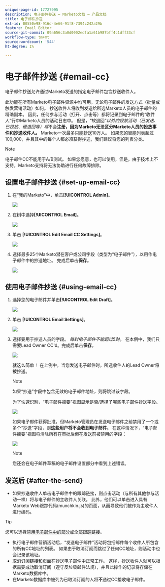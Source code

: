 ```yaml
---
unique-page-id: 17727995
description: 电子邮件抄送 — Marketo文档 — 产品文档
title: 电子邮件抄送
exl-id: 00550e98-916d-4e66-91f8-7394c242a29b
feature: Email Editor
source-git-commit: 09a656c3a0d0002edfa1a61b987bff4c1dff33cf
workflow-type: tm+mt
source-wordcount: '544'
ht-degree: 1%

---
```


# 电子邮件抄送 {#email-cc}

电子邮件抄送允许通过Marketo发送的指定电子邮件包含抄送收件人。

此功能在所有Marketo电子邮件资源中均可用，无论电子邮件的发送方式（批量或触发营销活动）如何。 抄送收件人将收到发送给所选Marketo人员的电子邮件的精确副本。 因此，任何参与活动（打开、点击等）都将记录到电子邮件的“收件人”行中Marketo人员的活动日志中。 但是，“软退回”_以外的投放活动（已发送、已投放、硬退回等）将_&#x200B;不会&#x200B;**注册，因为Marketo无法区分Marketo人员的投放事件和抄送收件人。** Marketo一次最多只能抄送10万人。 如果您的智能列表超过100,000，并且其中的每个人都必须获得抄送，我们建议将您的列表分类。

>[!NOTE]
>
>电子邮件CC不能用于A/B测试。 如果您愿意，也可以使用，但是，由于技术上不支持，Marketo支持将无法协助进行任何故障排除。

## 设置电子邮件抄送 {#set-up-email-cc}

1. 在“我的Marketo”中，单击&#x200B;**[!UICONTROL Admin]**。

   ![](assets/one.png)

1. 在树中选择&#x200B;**[!UICONTROL Email]**。

   ![](assets/two.png)

1. 单击 **[!UICONTROL Edit Email CC Settings]**。

   ![](assets/three.png)

1. 选择最多25个Marketo潜在客户或公司字段（类型为“电子邮件”），以用作电子邮件中的抄送地址。 完成后单击&#x200B;**保存**。

   ![](assets/four.png)

## 使用电子邮件抄送 {#using-email-cc}

1. 选择您的电子邮件并单击&#x200B;**[!UICONTROL Edit Draft]**。

   ![](assets/five.png)

1. 单击 **[!UICONTROL Email Settings]**。

   ![](assets/six.png)

1. 选择要用于抄送人员的字段。 _每封电子邮件不能超过5封_。 在本例中，我们只需要Lead Owner CC&#39;d。完成后单击&#x200B;**保存**。

   ![](assets/seven.png)

   就这么简单！ 在上例中，当您发送电子邮件时，所选收件人的Lead Owner将被抄送。

   >[!NOTE]
   >
   >如果“抄送”字段中包含无效的电子邮件地址，则将跳过该字段。

   为了快速识别，“电子邮件摘要”视图显示是否/选择了哪些电子邮件抄送字段。

   ![](assets/eight.png)

   如果电子邮件获得批准，但Marketo管理员在发送电子邮件之前禁用了一个或多个“抄送”字段，则&#x200B;**这些用户将不会收到电子邮件**。 在这种情况下，“电子邮件摘要”视图将清除所有在审批后但在发送前被禁用的字段：

   ![](assets/removal.png)

   >[!NOTE]
   >
   >您还会在电子邮件草稿的电子邮件设置部分中看到上述错误。

## 发送后 {#after-the-send}

* 如果抄送收件人单击电子邮件中的跟踪链接，则点击活动（与所有其他参与活动一样）将与电子邮件的主收件人关联。 此外，他们可以单击进入具有Marketo Web跟踪代码(munchkin.js)的页面，从而导致他们被作为主收件人进行编码。

>[!TIP]
>
>您可以选择[禁用电子邮件中的部分或全部跟踪链接](/help/marketo/product-docs/email-marketing/general/functions-in-the-editor/disable-tracking-for-an-email-link.md)。

* 执行电子邮件营销活动后，“发送电子邮件”活动将包括邮件每个收件人所包含的所有CC地址的列表。 如果由于取消订阅而跳过了任何CC地址，则活动中也会记录该地址。
* 取消订阅链接和页面在抄送电子邮件中正常工作。 这样，抄送收件人就可以根据需要成功取消订阅（遵守反垃圾邮件法规），并且此操作的记录将存储在Marketo数据库中。
* 在Marketo数据库中被列为已取消订阅的人将&#x200B;**不**&#x200B;通过CC接收电子邮件。
